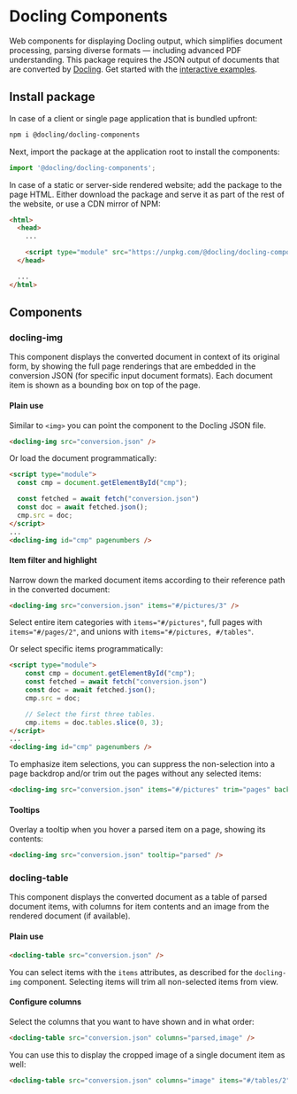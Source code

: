 # Docling Components

Web components for displaying Docling output, which simplifies document processing, parsing diverse formats — including advanced PDF understanding. This package requires the JSON output of documents that are converted by [Docling](https://docling.io). Get started with the [interactive examples](https://docling-project.github.io/docling-ts/examples).

## Install package

In case of a client or single page application that is bundled upfront:

```sh
npm i @docling/docling-components
```

Next, import the package at the application root to install the components:

```ts
import '@docling/docling-components';
```

In case of a static or server-side rendered website; add the package to the page HTML.
Either download the package and serve it as part of the rest of the website, or use a CDN mirror of NPM:

```html
<html>
  <head>
    ...

    <script type="module" src="https://unpkg.com/@docling/docling-components" />
  </head>

  ...
</html>
```

## Components

### docling-img

This component displays the converted document in context of its original form, by showing the full page renderings that are embedded in the conversion JSON (for specific input document formats). Each document item is shown as a bounding box on top of the page.

#### Plain use
Similar to `<img>` you can point the component to the Docling JSON file.

```html
<docling-img src="conversion.json" />
```

Or load the document programmatically:

```html
<script type="module">
  const cmp = document.getElementById("cmp");

  const fetched = await fetch("conversion.json")
  const doc = await fetched.json();
  cmp.src = doc;
</script>
...
<docling-img id="cmp" pagenumbers />
```


#### Item filter and highlight

Narrow down the marked document items according to their reference path in the converted document:

```html
<docling-img src="conversion.json" items="#/pictures/3" />
```

Select entire item categories with `items="#/pictures"`, full pages with `items="#/pages/2"`, and unions with `items="#/pictures, #/tables"`.

Or select specific items programmatically:
```html
<script type="module">
    const cmp = document.getElementById("cmp");
    const fetched = await fetch("conversion.json")
    const doc = await fetched.json();
    cmp.src = doc;

    // Select the first three tables.
    cmp.items = doc.tables.slice(0, 3);
</script>
...
<docling-img id="cmp" pagenumbers />
```

To emphasize item selections, you can suppress the non-selection into a page backdrop and/or trim out the pages without any selected items:

```html
<docling-img src="conversion.json" items="#/pictures" trim="pages" backdrop />
```

#### Tooltips
Overlay a tooltip when you hover a parsed item on a page, showing its contents:
```html
<docling-img src="conversion.json" tooltip="parsed" />
```

### docling-table

This component displays the converted document as a table of parsed document items, with columns for item contents and an image from the rendered document (if available).

#### Plain use

```html
<docling-table src="conversion.json" />
```

You can select items with the `items` attributes, as described for the `docling-img` component. Selecting items will trim all non-selected items from view.

#### Configure columns
Select the columns that you want to have shown and in what order:
```html
<docling-table src="conversion.json" columns="parsed,image" />
```

You can use this to display the cropped image of a single document item as well:
```html
<docling-table src="conversion.json" columns="image" items="#/tables/2" />
```
